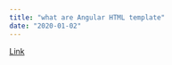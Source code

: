```yaml
---
title: "what are Angular HTML template"
date: "2020-01-02"
---
```


[Link](https://youtu.be/Muww-hIrwDI)